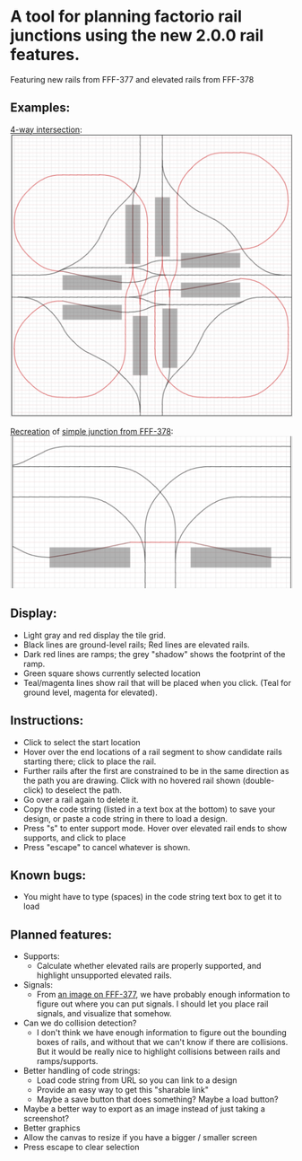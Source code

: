 # A tool for planning factorio rail junctions using the new 2.0.0 rail features.

Featuring new rails from FFF-377 and elevated rails from FFF-378

## Examples:

[4-way intersection](4-way-intersection.json):  
![4-way intersection](4-way-intersection.png)

[Recreation](fff-378-simple-junction.json) of [simple junction from FFF-378](https://cdn.factorio.com/assets/blog-sync/fff-378-junction-simple.png):
![simple intersection from fff-378](fff-378-simple-junction.png)

## Display:

- Light gray and red display the tile grid.
- Black lines are ground-level rails; Red lines are elevated rails.
- Dark red lines are ramps; the grey "shadow" shows the footprint of the ramp.
- Green square shows currently selected location
- Teal/magenta lines show rail that will be placed when you click. (Teal for ground level, magenta for elevated).

## Instructions:

- Click to select the start location
- Hover over the end locations of a rail segment to show candidate rails starting there; click to place the rail.
- Further rails after the first are constrained to be in the same direction as the path you are drawing. Click with no hovered rail shown (double-click) to deselect the path.
- Go over a rail again to delete it.
- Copy the code string (listed in a text box at the bottom) to save your design, or paste a code string in there to load a design.
- Press "s" to enter support mode. Hover over elevated rail ends to show supports, and click to place
- Press "escape" to cancel whatever is shown.

## Known bugs:

- You might have to type (spaces) in the code string text box to get it to load

## Planned features:

- Supports:
  - Calculate whether elevated rails are properly supported, and highlight unsupported elevated rails.
- Signals:
  - From [an image on FFF-377](fff-377-signal-positions-and-rail-segment-visualisation-annotated.png), we have probably enough information to figure out where you can put signals. I should let you place rail signals, and visualize that somehow.
- Can we do collision detection?
  - I don't think we have enough information to figure out the bounding boxes of rails, and without that we can't know if there are collisions. But it would be really nice to highlight collisions between rails and ramps/supports.
- Better handling of code strings:
  - Load code string from URL so you can link to a design
  - Provide an easy way to get this "sharable link"
  - Maybe a save button that does something? Maybe a load button?
- Maybe a better way to export as an image instead of just taking a screenshot?
- Better graphics
- Allow the canvas to resize if you have a bigger / smaller screen
- Press escape to clear selection

